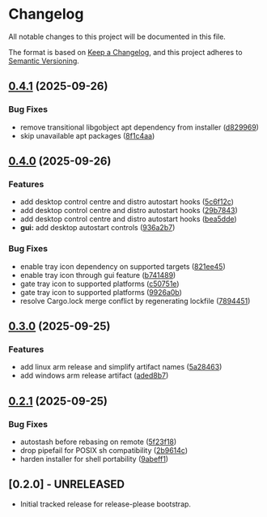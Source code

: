 # Changelog

All notable changes to this project will be documented in this file.

The format is based on [Keep a Changelog](https://keepachangelog.com/en/1.0.0/),
and this project adheres to [Semantic Versioning](https://semver.org/spec/v2.0.0.html).

## [0.4.1](https://github.com/GezzyDax/ObsyncGit/compare/v0.4.0...v0.4.1) (2025-09-26)


### Bug Fixes

* remove transitional libgobject apt dependency from installer ([d829969](https://github.com/GezzyDax/ObsyncGit/commit/d829969ada0a60df0535c04c0b53cb1e5377a9ca))
* skip unavailable apt packages ([8f1c4aa](https://github.com/GezzyDax/ObsyncGit/commit/8f1c4aac104e2153851848e3dbe8a78dbfb36bb0))

## [0.4.0](https://github.com/GezzyDax/ObsyncGit/compare/v0.3.0...v0.4.0) (2025-09-26)


### Features

* add desktop control centre and distro autostart hooks ([5c6f12c](https://github.com/GezzyDax/ObsyncGit/commit/5c6f12cb8a303c4fd7b335db60c95ccd1f79d6f6))
* add desktop control centre and distro autostart hooks ([29b7843](https://github.com/GezzyDax/ObsyncGit/commit/29b784389bfedd77ee205f7204be1a01e0c278fd))
* add desktop control centre and distro autostart hooks ([bea5dde](https://github.com/GezzyDax/ObsyncGit/commit/bea5ddea59a7d73a7725e2595f0655cdfbea209e))
* **gui:** add desktop autostart controls ([936a2b7](https://github.com/GezzyDax/ObsyncGit/commit/936a2b7d3a8d41599cfdcca16b465b5be93d856f))


### Bug Fixes

* enable tray icon dependency on supported targets ([821ee45](https://github.com/GezzyDax/ObsyncGit/commit/821ee452fe86a8a030c3279da2e85b5f811fe834))
* enable tray icon through gui feature ([b741489](https://github.com/GezzyDax/ObsyncGit/commit/b74148923daedc89d79ba39ed50df384939006cf))
* gate tray icon to supported platforms ([c50751e](https://github.com/GezzyDax/ObsyncGit/commit/c50751e812066962f52e828241ba8a58f088cab9))
* gate tray icon to supported platforms ([9926a0b](https://github.com/GezzyDax/ObsyncGit/commit/9926a0b4bb6900277249e36d594f9c007ee5a4be))
* resolve Cargo.lock merge conflict by regenerating lockfile ([7894451](https://github.com/GezzyDax/ObsyncGit/commit/789445196b8fb0a499673a2e03fafc14810614bc))

## [0.3.0](https://github.com/GezzyDax/ObsyncGit/compare/v0.2.1...v0.3.0) (2025-09-25)


### Features

* add linux arm release and simplify artifact names ([5a28463](https://github.com/GezzyDax/ObsyncGit/commit/5a28463b3b9dc953250493c9245feb06b3ff6949))
* add windows arm release artifact ([aded8b7](https://github.com/GezzyDax/ObsyncGit/commit/aded8b786674a928552b1d01e81bc237e616bcb3))

## [0.2.1](https://github.com/GezzyDax/ObsyncGit/compare/v0.2.0...v0.2.1) (2025-09-25)


### Bug Fixes

* autostash before rebasing on remote ([5f23f18](https://github.com/GezzyDax/ObsyncGit/commit/5f23f1872c6f6d730bd6f9347f01b8e058b88322))
* drop pipefail for POSIX sh compatibility ([2b9614c](https://github.com/GezzyDax/ObsyncGit/commit/2b9614c54cf02f8825d0ba50050ff49b1c720bfe))
* harden installer for shell portability ([9abeff1](https://github.com/GezzyDax/ObsyncGit/commit/9abeff142db275f05d7f2157fcd39abc45712c90))

## [0.2.0] - UNRELEASED
- Initial tracked release for release-please bootstrap.
